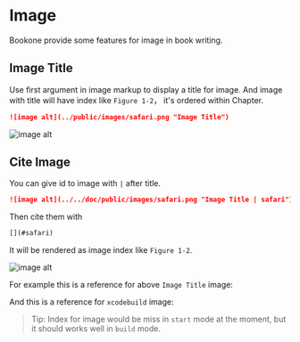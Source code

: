 # Image

Bookone provide some features for image in book writing.

## Image Title

Use first argument in image markup to display a title for image. And image with title will have index like `Figure 1-2`， it's ordered within Chapter.

```markdown
![image alt](../public/images/safari.png "Image Title")
```

![image alt](../public/images/safari.png "Image Title | safari")

## Cite Image
You can give id to image with `|` after title.

```markdown
![image alt](../../doc/public/images/safari.png "Image Title | safari")
```

Then cite them with

```markdown
[](#safari)
```

It will be rendered as image index like `Figure 1-2`.

![image alt](https://i.postimg.cc/0zQTZkZx/5436704-50.png "xcodebuild | xcodebuild")

For example this is a reference for above `Image Title` image: [](#safari)

And this is a reference for `xcodebuild` image: [](#xcodebuild)

> Tip: Index for image would be miss in `start` mode at the moment, but it should works well in `build` mode.